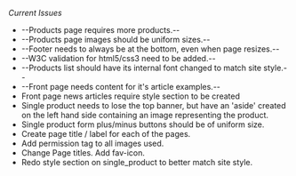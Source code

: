 *Current Issues*

- --Products page requires more products.--
- --Products page images should be uniform sizes.--
- --Footer needs to always be at the bottom, even when page resizes.--
- --W3C validation for html5/css3 need to be added.--
- --Products list should have its internal font changed to match site style.--
- --Front page needs content for it's article examples.--
- Front page news articles require style section to be created
- Single product needs to lose the top banner, but have an 'aside' created
on the left hand side containing an image representing the product.
- Single product form plus/minus buttons should be of uniform size.
- Create page title / label for each of the pages.
- Add permission tag to all images used.
- Change Page titles. Add fav-icon.
- Redo style section on single_product to better match site style.